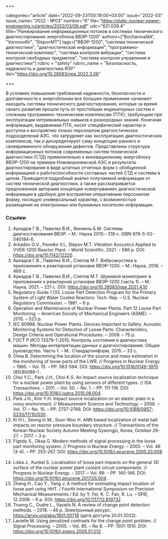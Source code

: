 +++

categories="article"
date="2022-09-23T00:19:00+03:00"
issue="2022-03"
issue_name="2022 - №03"
number="6"
file="https://static.nuclear-power-engineering.ru/articles/2022/03/06.pdf"
udc="621.039.4"
title="Ранжирование информационных потоков в системах технического диагностирования энергоблока ВВЭР-1200"
authors=["BocharovaNA", "VoronovAV", "SlepovMT"]
tags=["ВВЭР-1200", "система технической диагностики", "диагностическая информация", "программно-технический комплекс", "система контроля вибрации", "система контроля свободных предметов", "система контроля управления и диагностики"]
rubric = "safety"
rubric_name = "Безопасность, надежность и диагностика ЯЭУ"
doi="https://doi.org/10.26583/npe.2022.3.06"

+++

В условиях повышения требований надежности, безопасности и долговечности к энергоблокам все большее применение начинают находить системы технического диагностирования, которые за время своего развития прошли путь от простейших индикаторных систем к сложным программно-техническим комплексам (ПТК), требующим при эксплуатации нетривиальных навыков и разнородных знаний. Конечная информация, выдаваемая ПТК, носит специфический характер и доступна к восприятию только персоналом диагностических подразделений АЭС, что затрудняет как эксплуатацию диагностических комплексов, так и дискредитирует саму концепцию раннего и своевременного обнаружения дефектов. Представлены структура информационных потоков современных систем технической диагностики (СТД) применительно к инновационному энергоблоку ВВЭР-1200 на примере Нововоронежской АЭС и результаты диагностирования в виде штатных отчетных форм с обобщенной информацией о работоспособности составных частей СТД и системы в целом. Приводится подробный анализ получаемой информации от систем технической диагностики, а также рассматривается предложенная авторами концепция «свертывания» диагностической информации в удобную для восприятия оперативным персоналом форму, носящую универсальный характер, с возможностью размещения на электронных или бумажных носителях информации.

### Ссылки

1. Аркадов Г.В., Павелко В.И., Финкель Б.М. Системы диагностирования ВВЭР. – М.: Наука 2010.– 319 с. ISBN 978-5-02-040184-6.
2. Arkadov G.V., Pavelko V.I., Slepov M.T. Vibration Acoustics Applied to VVER-1200 Reactor Plant. – World Scientific, 2021. – 586 p. DOI: https://doi.org/10.1142/12220 .
3. Аркадов Г.В., Павелко В.И., Слепов М.Т. Виброакустика в приложениях к реакторной установке ВВЭР-1200. – М.: Наука, 2018. – 469 с.
4. Аркадов Г.В., Павелко В.И., Слепов М.Т. Шумовой мониторинг в приложениях к реакторной установке ВВЭР-1200 (часть 1). – М.: Наука, 2021. – 221 с. DOI: https://doi.org/10.26583/npe.2021.4.10 .
5. Regulatory Guide 1.133. Loose Part Detection Program for the Primary System of Light Water Cooled Reactors: Tech. Rep. – U.S. Nuclear Regulatory Commission. – 1981. – 6 p.
6. Operation and Maintenance of Nuclear Power Plants. Part 12 Loose Part Monitoring. – American Society of Mechanical Engineers (ASME). – 2015. – 523 p.
7. IEC 60988. Nuclear Power Plants. Devices Important to Safety. Acoustic Monitoring Systems for Detection of Loose Parts: Characteristics, Design Criteria and Operational Procedures. – 2009. – 75 p.
8. ГОСТ Р ИСО 13379-1-2015. Контроль состояния и диагностика машин. Методы интерпретации данных и диагностирования. Общее руководство. Часть 1. – М.: Стандартинформ, 2015. – 33 с.
9. Olma B. Determining the location of the source and mass estimation in the monitoring of loose parts of the LWR. // Progress in Nuclear Energy. – 1985. – Vol. 15. – PP. 583-594. DOI: https://doi.org/10.1016/0149-1970 (85)90086-1 .
10. Choi Y.C., Park J.H., Choi K.S. An impact source localization technique for a nuclear power plant by using sensors of different types. // ISA Transactions. – 2011. – Vol. 50. – No. 1. – PP. 111-118. DOI: https://doi.org/10.1016/j.isatra.2010.08.004 .
11. Park J.H., Kim Y.H. Impact source localization on an elastic plate in a noisy environment. // Measurement Science and Technology. – 2006. – Vol. 17. – No. 10. – PP. 2757-2766. DOI: https://doi.org/10.1088/0957-0233/17/10/030 .
12. Ki H.I., Seong In M., Soon Woo H. ANN based localization of metal ball impacts on reactor pressure boundary structure. // Transactions of the Korean Nuclear Society Autumn Meeting Gyeongju, Korea, October 26-27. – 2017. – 3 p.
13. Figedy S., Oksa G. Modern methods of signal processing in the loose part monitoring system. // Progress in Nuclear Energy. – 2005. – Vol. 46 (3-4). – PP. 253-267. DOI: https://doi.org/10.1016/j.pnucene.2005.03.008 .
14. Liska J., Kunkel S. Localization of loose part impacts on the general 3D surface of the nuclear power plant coolant circuit components. // Progress in Nuclear Energy. – 2017. – Vol. 99. – PP. 140-146. DOI: https://doi.org/10.1016/j.pnucene.2017.05.004 .
15. Zheng H., Cao Y., Yang J. A method for estimating impact location of loose part using HHT. / Fourth International Symposium on Precision Mechanical Measurements / Ed. by Y. Fei, K. C. Fan, R. Lu. – SPIE, 12.2008. – 6 p. DOI: https://doi.org/10.1117/12.819732 .
16. Truong C., Oudre L., Vayatis N. A review of change point detection methods. – 2018. – 46 p. Электронный ресурс: https://arxiv.org/abs/1801.00718 (дата доступа 20.01.2022).
17. Lavielle M. Using penalized contrasts for the change point problem. // Signal Processing. – 2005. – Vol. 85. – No 8. – PP. 1501-1510. DOI: https://doi.org/10.1016/j.sigpro.2005.01.012 .